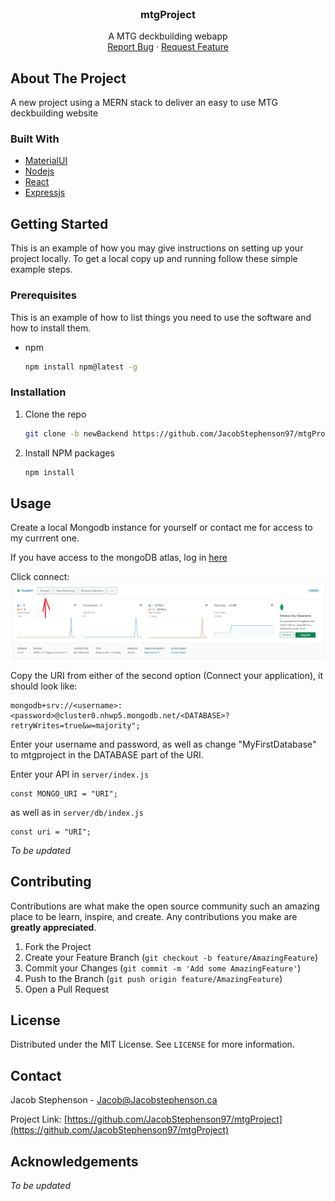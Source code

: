 <!--
*** Thanks for checking out the Best-README-Template. If you have a suggestion
*** that would make this better, please fork the repo and create a pull request
*** or simply open an issue with the tag "enhancement".
*** Thanks again! Now go create something AMAZING! :D
-->



<!-- PROJECT SHIELDS -->
<!--
*** I'm using markdown "reference style" links for readability.
*** Reference links are enclosed in brackets [ ] instead of parentheses ( ).
*** See the bottom of this document for the declaration of the reference variables
*** for contributors-url, forks-url, etc. This is an optional, concise syntax you may use.
*** https://www.markdownguide.org/basic-syntax/#reference-style-links
-->



<!-- PROJECT LOGO -->
<br />
<p align="center">

  <h3 align="center">mtgProject</h3>

  <p align="center">
    A MTG deckbuilding webapp
    <br />
    <a href="https://github.com/JacobStephenson97/mtgProject/issues">Report Bug</a>
    ·
    <a href="https://github.com/JacobStephenson97/mtgProject/issues">Request Feature</a>
  </p>
</p>

<!-- ABOUT THE PROJECT -->
## About The Project


A new project using a MERN stack to deliver an easy to use MTG deckbuilding website 

### Built With

* [MaterialUI](https://material-ui.com)
* [Nodejs](https://nodejs.org/en)
* [React](https://reactjs.org)
* [Expressjs](https://expressjs.com/)



<!-- GETTING STARTED -->
## Getting Started

This is an example of how you may give instructions on setting up your project locally.
To get a local copy up and running follow these simple example steps.

### Prerequisites

This is an example of how to list things you need to use the software and how to install them.
* npm
  ```sh
  npm install npm@latest -g
  ```

### Installation

1. Clone the repo
   ```sh
   git clone -b newBackend https://github.com/JacobStephenson97/mtgProject.git
   ```
2. Install NPM packages
   ```sh
   npm install
   ```

<!-- USAGE EXAMPLES -->
## Usage

Create a local Mongodb instance for yourself or contact me for access to my currrent one. 

If you have access to the mongoDB atlas, log in [here](https://cloud.mongodb.com/)

Click connect: ![Mongo connect Screenshot][connect-screenshot]

Copy the URI from either of the second option (Connect your application), it should look like:
```
mongodb+srv://<username>:<password>@cluster0.nhwp5.mongodb.net/<DATABASE>?retryWrites=true&w=majority";
```
Enter your username and password, as well as change "MyFirstDatabase" to mtgproject in the DATABASE part of the URI.

Enter your API in `server/index.js`
   ```JS
   const MONGO_URI = "URI";
   ```
as well as in `server/db/index.js`
   ```JS
   const uri = "URI";
   ```

*To be updated*



<!-- CONTRIBUTING -->
## Contributing

Contributions are what make the open source community such an amazing place to be learn, inspire, and create. Any contributions you make are **greatly appreciated**.

1. Fork the Project
2. Create your Feature Branch (`git checkout -b feature/AmazingFeature`)
3. Commit your Changes (`git commit -m 'Add some AmazingFeature'`)
4. Push to the Branch (`git push origin feature/AmazingFeature`)
5. Open a Pull Request



<!-- LICENSE -->
## License

Distributed under the MIT License. See `LICENSE` for more information.



<!-- CONTACT -->
## Contact

Jacob Stephenson - Jacob@Jacobstephenson.ca

Project Link: [https://github.com/JacobStephenson97/mtgProject](https://github.com/JacobStephenson97/mtgProject)



<!-- ACKNOWLEDGEMENTS -->
## Acknowledgements


*To be updated*





<!-- MARKDOWN LINKS & IMAGES -->
<!-- https://www.markdownguide.org/basic-syntax/#reference-style-links -->
[linkedin-url]: https://linkedin.com/in/othneildrew
[connect-screenshot]: images/mongodbconnect.png